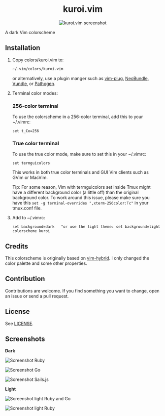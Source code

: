 <div align="center">
  <h1>
    kuroi.vim
  </h1>

  ![kuroi.vim screenshot](https://user-images.githubusercontent.com/16504838/55715302-c005ab00-59f4-11e9-9c62-0aa4221f9cf8.png)
</div>

A dark Vim colorscheme

## Installation

1.  Copy colors/kuroi.vim to:

    ```bash
    ~/.vim/colors/kuroi.vim
    ```

    or alternatively, use a plugin manger such as
    [vim-plug](https://github.com/junegunn/vim-plug),
    [NeoBundle](https://github.com/Shougo/neobundle.vim),
    [Vundle](https://github.com/gmarik/Vundle.vim), or
    [Pathogen](https://github.com/tpope/vim-pathogen).

2.  Terminal color modes:

    ### 256-color terminal

    To use the colorscheme in a 256-color terminal, add this to your ~/.vimrc:

    ```vim
    set t_Co=256
    ```

    ### True color terminal

    To use the true color mode, make sure to set this in your ~/.vimrc:

    ```vim
    set termguicolors
    ```

    This works in both true color terminals and GUI Vim clients such as GVim or
    MacVim.

    Tip: For some reason, Vim with termguicolors set inside Tmux might have a
    different background color (a little off) than the original background
    color. To work around this issue, please make sure you have this `set -g
    terminal-overrides ",xterm-256color:Tc"` in your tmux.conf file.

3.  Add to ~/.vimrc:

    ```vim
    set background=dark   "or use the light theme: set background=light
    colorscheme kuroi
    ```

## Credits

This colorscheme is originally based on
[vim-hybrid](https://github.com/w0ng/vim-hybrid). I only changed the color
palette and some other properties.

## Contribution

Contributions are welcome. If you find something you want to change, open an
issue or send a pull request.

## License

See [LICENSE](https://github.com/aonemd/kuroi.vim/blob/master/LICENSE).

## Screenshots

**Dark**

![Screenshot Ruby](https://user-images.githubusercontent.com/16504838/55748221-5f02c500-5a3e-11e9-91ed-84e6095ddbf2.png)

![Screenshot Go](https://user-images.githubusercontent.com/16504838/55747648-054dcb00-5a3d-11e9-9c1f-74dd895d4670.png)

![Screenshot Sails.js](https://user-images.githubusercontent.com/16504838/55747682-11398d00-5a3d-11e9-87e4-e6a16332688b.png)

**Light**

![Screenshot light Ruby and Go](https://user-images.githubusercontent.com/16504838/55748313-a0937000-5a3e-11e9-832d-4848d23d4621.png)

![Screenshot light Ruby](https://user-images.githubusercontent.com/16504838/55748435-f700ae80-5a3e-11e9-9038-99114d8a9ab9.png)

